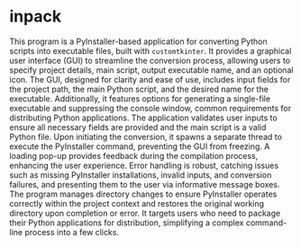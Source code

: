 # inpack
This program is a PyInstaller-based application for converting Python scripts into executable files, built with `customtkinter`. It provides a graphical user interface (GUI) to streamline the conversion process, allowing users to specify project details, main script, output executable name, and an optional icon. The GUI, designed for clarity and ease of use, includes input fields for the project path, the main Python script, and the desired name for the executable. Additionally, it features options for generating a single-file executable and suppressing the console window, common requirements for distributing Python applications. The application validates user inputs to ensure all necessary fields are provided and the main script is a valid Python file. Upon initiating the conversion, it spawns a separate thread to execute the PyInstaller command, preventing the GUI from freezing. A loading pop-up provides feedback during the compilation process, enhancing the user experience. Error handling is robust, catching issues such as missing PyInstaller installations, invalid inputs, and conversion failures, and presenting them to the user via informative message boxes. The program manages directory changes to ensure PyInstaller operates correctly within the project context and restores the original working directory upon completion or error. It targets users who need to package their Python applications for distribution, simplifying a complex command-line process into a few clicks.
